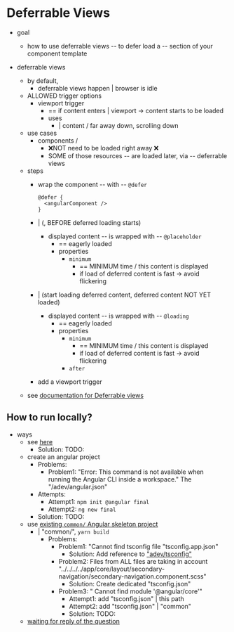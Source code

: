 # Deferrable Views

* goal
  * how to use deferrable views -- to defer load a -- section of your component template 

* deferrable views
  * by default, 
    * deferrable views happen | browser is idle
  * ALLOWED trigger options
    * viewport trigger
      * == if content enters | viewport -> content starts to be loaded
      * uses
        * | content / far away down, scrolling down
  * use cases
    * components / 
      * ❌NOT need to be loaded right away ❌
      * SOME of those resources -- are loaded later, via -- deferrable views
  * steps
    * wrap the component -- with -- `@defer`

      ```angular-html
      @defer {
        <angularComponent />
      }
      ```
    * | (, BEFORE deferred loading starts) 
      * displayed content -- is wrapped with -- `@placeholder`
        * == eagerly loaded
        * properties
          * `minimum`
            * == MINIMUM time / this content is displayed
            * if load of deferred content is fast -> avoid flickering
    * | (start loading deferred content, deferred content NOT YET loaded)
      * displayed content -- is wrapped with -- `@loading`
        * == eagerly loaded
        * properties
          * `minimum` 
            * == MINIMUM time / this content is displayed
            * if load of deferred content is fast -> avoid flickering
          * `after`
    * add a viewport trigger
  * see [documentation for Deferrable views](../../../../guide/templates/defer)

## How to run locally?

* ways
  * see [here](/adev/README.md#how-to-generate-a-specific-example-project-locally)
    * Solution: TODO:
  * create an angular project
    * Problems:
      * Problem1: "Error: This command is not available when running the Angular CLI inside a workspace." The "/adev/angular.json"
    * Attempts:
      * Attempt1: `npm init @angular final`
      * Attempt2: `ng new final`
    * Solution: TODO:
  * use [existing `common/` Angular skeleton project](../../common)
    * | "common/", `yarn build`
      * Problems:
        * Problem1: "Cannot find tsconfig file "tsconfig.app.json"
          * Solution: Add reference to ["adev/tsconfig"](/adev/tsconfig.app.json)
        * Problem2: Files from ALL files are taking in account "../../../../app/core/layout/secondary-navigation/secondary-navigation.component.scss"
          * Solution: Create dedicated "tsconfig.json"
        * Problem3: " Cannot find module '@angular/core'"
          * Attempt1: add "tsconfig.json" | this path
          * Attempt2: add "tsconfig.json" | "common"
          * Solution: TODO:
  * [waiting for reply of the question](https://discord.com/channels/748677963142135818/762717176142495814/1330602931694866483)

